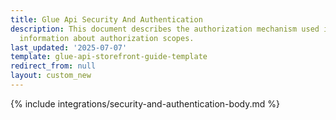 ```yaml
---
title: Glue Api Security And Authentication
description: This document describes the authorization mechanism used in Spryker and
  information about authorization scopes.
last_updated: '2025-07-07'
template: glue-api-storefront-guide-template
redirect_from: null
layout: custom_new
---
```


{% include integrations/security-and-authentication-body.md %}
